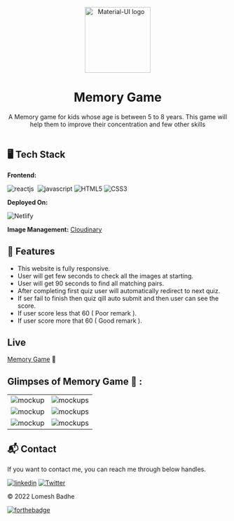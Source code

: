 <p align="center">
  <a href="https://braincells-challenge.netlify.app/" rel="noopener" target="_blank"><img width="150" src="https://res.cloudinary.com/dgwzpbj4k/image/upload/v1654431259/memory-game/images/android-chrome-512x512_jvrktc.png" alt="Material-UI logo"></a></p>
</p>

<h1 align="center"><b>Memory Game</b></h1>

<div align="center">
A Memory game for kids whose age is between 5 to 8 years. This game will help them to improve their concentration and few other skills
</div><br/>


## 🖥️ Tech Stack
**Frontend:**

![reactjs](https://img.shields.io/badge/React-20232A?style=for-the-badge&logo=react&logoColor=61DAFB)&nbsp;
![javascript](https://img.shields.io/badge/JavaScript-323330?style=for-the-badge&logo=javascript&logoColor=F7DF1E)
![HTML5](https://img.shields.io/badge/html5-%23E34F26.svg?style=for-the-badge&logo=html5&logoColor=white)
![CSS3](https://img.shields.io/badge/css3-%231572B6.svg?style=for-the-badge&logo=css3&logoColor=white)


**Deployed On:**

![Netlify](https://img.shields.io/badge/netlify-%23000000.svg?style=for-the-badge&logo=netlify&logoColor=#00C7B7)

**Image Management:** [Cloudinary](https://cloudinary.com/)



## 🚀 Features
- This website is fully responsive.
- User will get few seconds to check all the images at starting.
- User will get 90 seconds to find all matching pairs.
- After completing first quiz user will automatically redirect to next quiz.
- If ser fail to finish then quiz qill auto submit and then user can see the score.
- If user score less that 60 ( Poor remark ).
- If user score more that 60 ( Good remark ).

## Live
[Memory Game](https://braincells-challenge.netlify.app/) 🚀


## Glimpses of Memory Game 🙈 :

<table>
  <tr>
    <td><img src="https://res.cloudinary.com/dgwzpbj4k/image/upload/v1654432416/memory-game/images/Screenshot_133_se8p4t.png" alt="mockup" /></td>
    <td><img src="https://res.cloudinary.com/dgwzpbj4k/image/upload/v1654432411/memory-game/images/Screenshot_134_dtmvx0.png" alt="mockups" /></td>
  </tr>
  <tr>
    <td><img src="https://res.cloudinary.com/dgwzpbj4k/image/upload/v1654432415/memory-game/images/Screenshot_135_zo4wf0.png" alt="mockup" /></td>
    <td><img src="https://res.cloudinary.com/dgwzpbj4k/image/upload/v1654432415/memory-game/images/Screenshot_139_nwhz7t.png" alt="mockups" /></td>
  </tr>
  <tr>
    <td><img src="https://res.cloudinary.com/dgwzpbj4k/image/upload/v1654432413/memory-game/images/Screenshot_136_k5dm5x.png" alt="mockup" /></td>
    <td><img src="https://res.cloudinary.com/dgwzpbj4k/image/upload/v1654432408/memory-game/images/Screenshot_137_xbyj8w.png" alt="mockups" /></td>
  </tr>
</table>
<h2>📬 Contact</h2>

If you want to contact me, you can reach me through below handles.

[![linkedin](https://img.shields.io/badge/lomesshh-0077B5?style=for-the-badge&logo=linkedin&logoColor=white)](https://www.linkedin.com/in/lomesshh/)
[![Twitter](https://img.shields.io/badge/lomesshh-%231DA1F2.svg?style=for-the-badge&logo=Twitter&logoColor=white)](https://twitter.com/lomesshh)

© 2022 Lomesh Badhe


[![forthebadge](https://forthebadge.com/images/badges/built-with-love.svg)](https://forthebadge.com)
